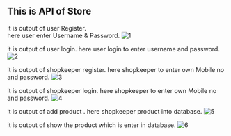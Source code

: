 ## This is  API of Store

it is  output of  user Register.    
here user  enter Username & Password.
![1](https://user-images.githubusercontent.com/72142278/103485329-66d5d180-4daa-11eb-866b-d3f5c1a3eff9.PNG)

it is output of  user login.
here  user login  to enter username and password.
![2](https://user-images.githubusercontent.com/72142278/103485332-6c331c00-4daa-11eb-8fcb-dbc287768214.PNG)

it is output of  shopkeeper register.
here  shopkeeper  to enter  own Mobile no and password.
![3](https://user-images.githubusercontent.com/72142278/103485333-6e957600-4daa-11eb-85e6-a6f2571bbbc3.PNG)

it is output of  shopkeeper login.
here  shopkeeper   to enter  own Mobile no and password.
![4](https://user-images.githubusercontent.com/72142278/103485337-6fc6a300-4daa-11eb-950b-eaddab242631.PNG)

 it is output of add product .
 here shopkeeper  product into database.
![5](https://user-images.githubusercontent.com/72142278/103485339-7228fd00-4daa-11eb-996c-e708bf888c66.PNG)

 it  is output of show  the product which is enter in database.
![6](https://user-images.githubusercontent.com/72142278/103485341-7523ed80-4daa-11eb-840a-38e5f0a23193.PNG)
